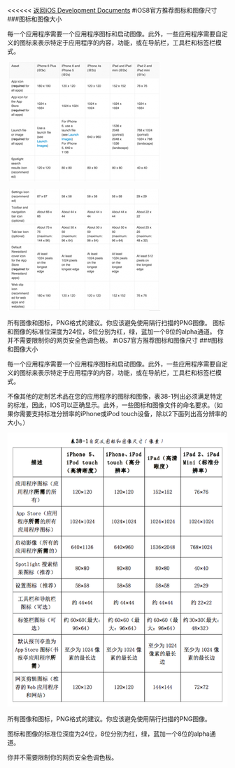 <<<<<< [返回iOS Development Documents](../README.md)
#iOS8官方推荐图标和图像尺寸
###图标和图像大小

每一个应用程序需要一个应用程序图标和启动图像。此外，一些应用程序需要自定义的图标来表示特定于应用程序的内容，功能，或在导航栏，工具栏和标签栏模式。

![1](1.png)

![2](2.png) 
 
所有图像和图标，PNG格式的建议。你应该避免使用隔行扫描的PNG图像。
图标和图像的标准位深度为24位，8位分别为红，绿，蓝加一个8位的alpha通道。
你并不需要限制你的网页安全色调色板。
#iOS7官方推荐图标和图像尺寸 
###图标和图像大小

每一个应用程序需要一个应用程序图标和启动图像。此外，一些应用程序需要自定义的图标来表示特定于应用程序的内容，功能，或在导航栏，工具栏和标签栏模式。

不像其他的定制艺术品在您的应用程序的图标和图像，表38-1列出必须满足特定的标准，因此，IOS可以正确显示。此外，一些图标和图像文件的命名要求。（如果你需要支持标准分辨率的iPhone或iPod touch设备，除以2下面列出高分辨率的大小。）

![3](3.png)

所有图像和图标，PNG格式的建议。你应该避免使用隔行扫描的PNG图像。


图标和图像的标准位深度为24位，8位分别为红，绿，蓝加一个8位的alpha通道。


你并不需要限制你的网页安全色调色板。 

